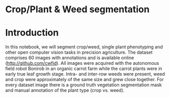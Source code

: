 # Crop/Plant & Weed segmentation

# Introduction

In this notebook, we will segment crop/weed, single plant phenotyping and other open computer vision tasks in precision agriculture. The dataset comprises 60 images with annotations and is available online (http://github.com/cwfid). All images were acquired with the autonomous field robot Bonirob in an organic carrot farm while the carrot plants were in early true leaf growth stage. Intra- and inter-row weeds were present, weed and crop were approximately of the same size and grew close together. For every dataset image there is a ground truth vegetation segmentation mask and manual annotation of the plant type (crop vs. weed).
